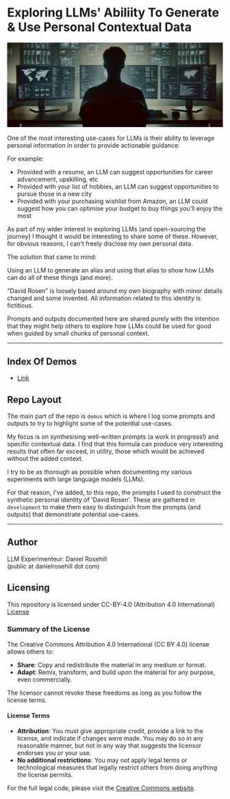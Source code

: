 # Exploring LLMs' Abiliity To Generate & Use Personal Contextual Data

![alt text](images/headers/banner.webp)

One of the most interesting use-cases for LLMs is their ability to leverage personal information in order to provide actionable guidance:

For example:

- Provided with a resume, an LLM can suggest opportunities for career advancement, upskilling, etc  
- Provided with your list of hobbies, an LLM can suggest opportunities to pursue those in a new city  
- Provided with your purchasing wishlist from Amazon, an LLM could suggest how you can optimise your budget to buy things you'll enjoy the most

As part of my wider interest in exploring LLMs (and open-sourcing the journey) I thought it would be interesting to share some of these. However, for obvious reasons, I can't freely disclose my own personal data. 

The solution that came to mind:

Using an LLM to generate an alias and using that alias to show how LLMs can do all of these things (and more).

"David Rosen" is loosely based around my own biography with minor details changed and some invented. All information related to this identity is fictitious.

Prompts and outputs documented here are shared purely with the intention that they might help others to explore how LLMs could be used for good when guided by small chunks of personal context.

---

## Index Of Demos

- [Link](https://github.com/danielrosehill/Mr-David-Rosen/blob/main/demos/index.md)

## Repo Layout

The main part of the repo is `demos` which is where I log some prompts and outputs to try to highlight some of the potential use-cases. 

My focus is on synthesising well-written prompts (a work in progress!) and specific contextual data. I find that this formula can produce very interesting results that often far exceed, in utility, those which would be achieved without the added context.

I try to be as thorough as possible when documenting my various experiments with large language models (LLMs).

For that reason, I've added, to this repo, the prompts I used to construct the synthetic personal identity of 'David Rosen'. These are gathered in `development` to make them easy to distinguish from the prompts (and outputs) that demonstrate potential use-cases.

---

## Author

LLM Experimenteur:
Daniel Rosehill  
(public at danielrosehill dot com)

## Licensing

This repository is licensed under CC-BY-4.0 (Attribution 4.0 International) 
[License](https://creativecommons.org/licenses/by/4.0/)

### Summary of the License
The Creative Commons Attribution 4.0 International (CC BY 4.0) license allows others to:
- **Share**: Copy and redistribute the material in any medium or format.
- **Adapt**: Remix, transform, and build upon the material for any purpose, even commercially.

The licensor cannot revoke these freedoms as long as you follow the license terms.

#### License Terms
- **Attribution**: You must give appropriate credit, provide a link to the license, and indicate if changes were made. You may do so in any reasonable manner, but not in any way that suggests the licensor endorses you or your use.
- **No additional restrictions**: You may not apply legal terms or technological measures that legally restrict others from doing anything the license permits.

For the full legal code, please visit the [Creative Commons website](https://creativecommons.org/licenses/by/4.0/legalcode).